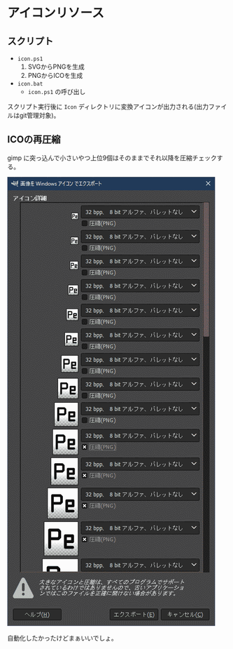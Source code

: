 # アイコンリソース

## スクリプト

* `icon.ps1`
  1. SVGからPNGを生成
  2. PNGからICOを生成
* `icon.bat`
  * `icon.ps1` の呼び出し

スクリプト実行後に `Icon` ディレクトリに変換アイコンが出力される(出力ファイルはgit管理対象)。


## ICOの再圧縮

gimp に突っ込んで小さいやつ上位9個はそのままでそれ以降を圧縮チェックする。

![エクスポート画面](gimp.png)

自動化したかったけどまぁいいでしょ。

